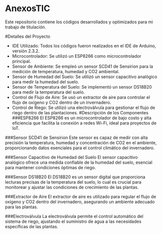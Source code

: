 # AnexosTIC
Este repositorio contiene los códigos desarrollados y optimizados para mi trabajo de titulación.

#Detalles del Proyecto
- IDE Utilizado: Todos los códigos fueron realizados en el IDE de Arduino, versión 2.3.2.
- Microcontrolador: Se utilizó un ESP8266 como microcontrolador principal.
- Sensor de Ambiente: Se empleó un sensor SCD41 de Sensirion para la medición de temperatura, humedad y CO2 ambiental.
- Sensor de Humedad del Suelo: Se utilizó un sensor capacitivo analógico para medir la humedad del suelo.
- Sensor de Temperatura del Suelo: Se implementó un sensor DS18B20 para medir la temperatura del suelo.
- Control de Flujo de Aire: Se usó un extractor de aire para controlar el flujo de oxígeno y CO2 dentro de un invernadero.
- Control de Riego: Se utilizó una electroválvula para gestionar el flujo de riego dentro de las plantaciones.
#Descripción de los Componentes
###ESP8266
El ESP8266 es un microcontrolador de bajo costo y alta eficiencia que facilita la conexión a redes Wi-Fi, ideal para proyectos de IoT.

###Sensor SCD41 de Sensirion
Este sensor es capaz de medir con alta precisión la temperatura, humedad y concentración de CO2 en el ambiente, proporcionando datos esenciales para el control climático del invernadero.

###Sensor Capacitivo de Humedad del Suelo
El sensor capacitivo analógico ofrece una medida confiable de la humedad del suelo, esencial para mantener condiciones óptimas de riego.

###Sensor DS18B20
El DS18B20 es un sensor digital que proporciona lecturas precisas de la temperatura del suelo, lo cual es crucial para monitorear y ajustar las condiciones de crecimiento de las plantas.

###Extractor de Aire
El extractor de aire es utilizado para regular el flujo de oxígeno y CO2 dentro del invernadero, asegurando un ambiente adecuado para las plantas.

###Electroválvula
La electroválvula permite el control automático del sistema de riego, ajustando el suministro de agua a las necesidades específicas de las plantas.
